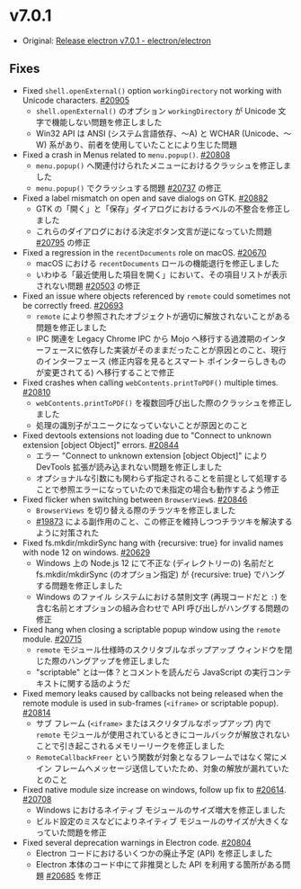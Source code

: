 # v7.0.1

- Original: [Release electron v7.0.1 - electron/electron](https://github.com/electron/electron/releases/tag/v7.0.1)

## Fixes

- Fixed `shell.openExternal()` option `workingDirectory` not working with Unicode characters. [#20905](https://github.com/electron/electron/pull/20905)
  - `shell.openExternal()` のオプション `workingDirectory` が Unicode 文字で機能しない問題を修正しました
  - Win32 API は ANSI (システム言語依存、〜A) と WCHAR (Unicode、〜W) 系があり、前者を使用していたことにより生じた問題
- Fixed a crash in Menus related to `menu.popup()`. [#20808](https://github.com/electron/electron/pull/20808)
  - `menu.popup()` へ関連付けられたメニューにおけるクラッシュを修正しました
  - `menu.popup()` でクラッシュする問題 [#20737](https://github.com/electron/electron/issues/20737) の修正
- Fixed a label mismatch on open and save dialogs on GTK. [#20882](https://github.com/electron/electron/pull/20882)
  - GTK の「開く」と「保存」ダイアログにおけるラベルの不整合を修正しました
  - これらのダイアログにおける決定ボタン文言が逆になっていた問題 [#20795](https://github.com/electron/electron/issues/20795) の修正
- Fixed a regression in the `recentDocuments` role on macOS. [#20670](https://github.com/electron/electron/pull/20670)
  - macOS における `recentDocuments` ロールの機能退行を修正しました
  - いわゆる「最近使用した項目を開く」において、その項目リストが表示されない問題 [#20503](https://github.com/electron/electron/issues/20503) の修正
- Fixed an issue where objects referenced by `remote` could sometimes not be correctly freed. [#20693](https://github.com/electron/electron/pull/20693)
  - `remote` により参照されたオブジェクトが適切に解放されないことがある問題を修正しました
  - IPC 関連を Legacy Chrome IPC から Mojo へ移行する過渡期のインターフェースに依存した実装がそのままだったことが原因とのこと、現行のインターフェース (修正内容を見るとスマート ポインターらしきものが変更されてる) へ移行することで修正
- Fixed crashes when calling `webContents.printToPDF()` multiple times. [#20810](https://github.com/electron/electron/pull/20810)
  - `webContents.printToPDF()` を複数回呼び出した際のクラッシュを修正しました
  - 処理の識別子がユニークになっていないことが原因とのこと
- Fixed devtools extensions not loading due to "Connect to unknown extension [object Object]" errors. [#20844](https://github.com/electron/electron/pull/20844)
  - エラー "Connect to unknown extension [object Object]" により DevTools 拡張が読み込まれない問題を修正しました
  - オプショナルな引数にも関わらず指定されることを前提として処理することで参照エラーになっていたので未指定の場合も動作するよう修正
- Fixed flicker when switching between `BrowserView`s. [#20846](https://github.com/electron/electron/pull/20846)
  - `BrowserViews` を切り替える際のチラツキを修正しました
  - [#19873](https://github.com/electron/electron/pull/19873) による副作用のこと、この修正を維持しつつチラツキを解決するように対策された
- Fixed fs.mkdir/mkdirSync hang with {recursive: true} for invalid names with node 12 on windows. [#20629](https://github.com/electron/electron/pull/20629)
  - Windows 上の Node.js 12 にて不正な (ディレクトリーの) 名前だと fs.mkdir/mkdirSync (のオプション指定) が {recursive: true} でハングする問題を修正しました
  - Windows のファイル システムにおける禁則文字 (再現コードだと `:`) を含む名前とオプションの組み合わせで API 呼び出しがハングする問題の修正
- Fixed hang when closing a scriptable popup window using the `remote` module. [#20715](https://github.com/electron/electron/pull/20715)
  - `remote` モジュール仕様時のスクリタブルなポップアップ ウィンドウを閉じた際のハングアップを修正しました
  - "scriptable" とは一体？とコメントを読んだら JavaScript の実行コンテキストに関する話のようだ
- Fixed memory leaks caused by callbacks not being released when the remote module is used in sub-frames (`<iframe>` or scriptable popup). [#20814](https://github.com/electron/electron/pull/20814)
  - サブ フレーム (`<iframe>` またはスクリタブルなポップアップ) 内で `remote` モジュールが使用されているときにコールバックが解放されないことで引き起こされるメモリーリークを修正しました
  - `RemoteCallbackFreer` という関数が対象となるフレームではなく常にメイン フレームへメッセージ送信していたため、対象の解放が漏れていたとのこと
- Fixed native module size increase on windows, follow up fix to [#20614](https://github.com/electron/electron/pull/20614). [#20708](https://github.com/electron/electron/pull/20708)
  - Windows におけるネイティブ モジュールのサイズ増大を修正しました
  - ビルド設定のミスなどによりネイティブ モジュールのサイズが大きくなっていた問題を修正
- Fixed several deprecation warnings in Electron code. [#20804](https://github.com/electron/electron/pull/20804)
  - Electron コードにおけるいくつかの廃止予定 (API) を修正しました
  - Electron 本体のコード中にて非推奨とした API を利用する箇所がある問題 [#20685](https://github.com/electron/electron/issues/20685) を修正
